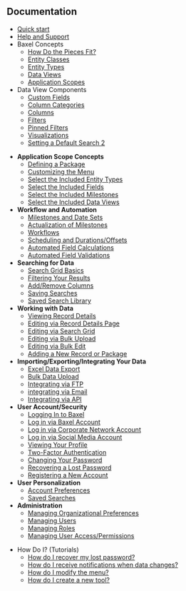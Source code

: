 ## Documentation

- [Quick start](Quickstart.md)
- [Help and Support](Help-Overview.md)
- Baxel Concepts
  - [How Do the Pieces Fit?](Concepts-Baxel-Pieces.md)
  - [Entity Classes](Concepts-Entity-Classes.md)
  - [Entity Types](Concepts-Entity-Types.md)
  - [Data Views](Concepts-Data-Views.md)
  - [Application Scopes](Concepts-Application-Scopes.md)
- Data View Components
  - [Custom Fields](DataView-Custom-Fields.md)
  - [Column Categories](DataView-Column-Categories.md)
  - [Columns](DataView-Columns.md)
  - [Filters](DataView-Filters.md)
  - [Pinned Filters](DataView-Pinned-Filters.md)
  - [Visualizations](DataView-Visualizations.md)
  - [Setting a Default Search 2](setting-a-default-search)
* **Application Scope Concepts**
  * [Defining a Package](Tool-Package.md)
  * [Customizing the Menu](Tool-Menu.md)
  * [Select the Included Entity Types](Tool-Included-Entities.md)
  * [Select the Included Fields](Tool-Included-Fields.md)
  * [Select the Included Milestones](Tool-Included-Milestones.md)
  * [Select the Included Data Views](Tool-Included-Views.md)
* **Workflow and Automation**
  * [Milestones and Date Sets](Automation-Milestones.md)
  * [Actualization of Milestones](Automation-Milestone-Actualization.md)
  * [Workflows](Automation-Workflows.md)
  * [Scheduling and Durations/Offsets](Automation-Scheduling.md)
  * [Automated Field Calculations](Automation-Rules-Calculations.md)
  * [Automated Field Validations](Automation-Rules-Validations.md)
* **Searching for Data**
  * [Search Grid Basics](Search-Grid.md)
  * [Filtering Your Results](Search-Grid-Filter.md)
  * [Add/Remove Columns](Search-Grid-Columns.md)
  * [Saving Searches](Search-Grid-Saving.md)
  * [Saved Search Library](Search-Grid-Loading.md)
* **Working with Data**
  * [Viewing Record Details](Record-Details-Viewing.md)
  * [Editing via Record Details Page](Record-Details-Editing.md)
  * [Editing via Search Grid](Bulk-Actions-Grid-Edit.md)
  * [Editing via Bulk Upload](Bulk-Actions-Upload.md?id=edit)
  * [Editing via Bulk Edit](Bulk-Actions-Edit.md)
  * [Adding a New Record or Package](Record-Details-Create.md)
* **Importing/Exporting/Integrating Your Data**
  * [Excel Data Export](Bulk-Actions-Export.md)
  * [Bulk Data Upload](Bulk-Actions-Upload.md)
  * [Integrating via FTP](Bulk-Actions-File-Transfer.md)
  * [integrating via Email](Bulk-Actions-Email.md)
  * [Integrating via API](Bulk-Actions-API.md)
* **User Account/Security**
  * [Logging In to Baxel](Account-Login.md)
  * [Log in via Baxel Account](Account-Login-Types.md#baxel)
  * [Log in via Corporate Network Account](Account-Login-Types.md#network)
  * [Log in via Social Media Account](Account-Login-Types.md#social)
  * [Viewing Your Profile](Account-Profile.md)
  * [Two-Factor Authentication](Account-Two-Factor-Auth.md)
  * [Changing Your Password](Account-Password-Change.md)
  * [Recovering a Lost Password](Account-Password-Recover.md)
  * [Registering a New Account](Account-Register.md)
* **User Personalization**
  * [Account Preferences](Account-Preferences.md)
  * [Saved Searches](Account-Search-Library.md)
* **Administration**
  * [Managing Organizational Preferences](Admin-Org-Preferences.md)
  * [Managing Users](Admin-Security-Manage-Users.md)
  * [Managing Roles](Admin-Security-Manage-Roles.md)
  * [Managing User Access/Permissions](Admin-Security-Manage-Access.md)

- How Do I? (Tutorials)
  - [How do I recover my lost password?](FAQ.md)
  - [How do I receive notifications when data changes?](FAQ.md)
  - [How do I modify the menu?](FAQ.md)
  - [How do I create a new tool?](FAQ.md)

<!--stackedit_data:
eyJoaXN0b3J5IjpbLTExMDk1NzQxMzAsMTA0Njc2NTI1OSwxOT
MxMTAxOTM1LDM0MTE5ODczOCwtMTIzNjcxMjk3MSwxMzA2ODk1
ODgyLC0xNzExMzc4NTg1LDEzMDY4OTU4ODIsLTUzNTM0MjAwNC
wtMTAxNTk3ODU5MCwtNzQ2OTEzMTQ5LDEyODcwNzgyMzcsMTQx
MzE1NzgwLDIxMzMyMzk1MDIsLTgzMDE3MzY0NywyMTMzMjM5NT
AyLC03OTUzMzIyMjYsODY3MjEyMzQzLC0yMTQwMjUyNTQwLDE3
MjU5NzkwNzZdfQ==
-->